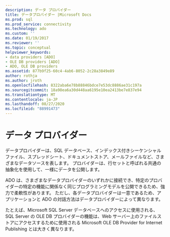 ```yaml
---
description: データ プロバイダー
title: データプロバイダー |Microsoft Docs
ms.prod: sql
ms.prod_service: connectivity
ms.technology: ado
ms.custom: ''
ms.date: 01/19/2017
ms.reviewer: ''
ms.topic: conceptual
helpviewer_keywords:
- data providers [ADO]
- OLE DB providers [ADO]
- ADO, OLE DB providers
ms.assetid: 877b9f25-60c4-4ab6-8052-2c28a3849e89
author: rothja
ms.author: jroth
ms.openlocfilehash: 8322aba6e78b88846bdce7e53dc8886ae31c197a
ms.sourcegitcommit: 18a98ea6a30d448aa6195e10ea2413be7e837e94
ms.translationtype: MT
ms.contentlocale: ja-JP
ms.lasthandoff: 08/27/2020
ms.locfileid: "88991473"
---
```

# <a name="data-providers"></a>データ プロバイダー
データプロバイダーは、SQL データベース、インデックス付きシーケンシャルファイル、スプレッドシート、ドキュメントストア、メールファイルなど、さまざまなデータソースを表します。 プロバイダーは、行セットと呼ばれる共通の抽象化を使用して、一様にデータを公開します。  
  
 ADO は、さまざまなデータプロバイダーのいずれかに接続でき、特定のプロバイダーの特定の機能に関係なく同じプログラミングモデルを公開できるため、強力で柔軟性があります。 ただし、各データプロバイダーは一意であるため、アプリケーションと ADO の対話方法はデータプロバイダーによって異なります。  
  
 たとえば、Microsoft SQL Server データベースへのアクセスに使用される、SQL Server の OLE DB プロバイダーの機能は、Web サーバー上のファイルストアにアクセスするために使用される Microsoft OLE DB Provider for Internet Publishing とは大きく異なります。
